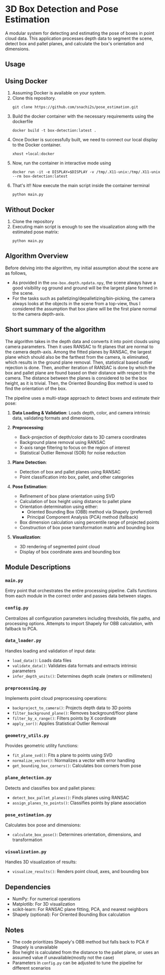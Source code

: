 # 3D Box Detection and Pose Estimation

A modular system for detecting and estimating the pose of boxes in point cloud data. This application processes depth data to segment the scene, detect box and pallet planes, and calculate the box's orientation and dimensions.

## Usage

## Using Docker 

1. Assuming Docker is available on your system.
2. Clone this repository.
   ```
   git clone https://github.com/snachi2s/pose_estimation.git
   ```
3. Build the docker container with the necessary requirements using the dockerfile
   ```
   docker build -t box-detection:latest .
   ```
5. Once Docker is successfully built, we need to connect our local display to the Docker container.
   ```
   xhost +local:docker
   ```
6. Now, run the container in interactive mode using
   ```
   docker run -it -e DISPLAY=$DISPLAY -v /tmp/.X11-unix:/tmp/.X11-unix --rm box-detection:latest
   ```
7. That's it!! Now execute the main script inside the container terminal
   ```
   python main.py
   ```

## Without Docker

1. Clone the repository
2. Executing main script is enough to see the visualization along with the estimated pose matrix:
   ```
   python main.py
   ```
   
   
## Algorithm Overview

Before delving into the algorithm, my initial assumption about the scene are as follows,
- As provided in the `one-box.depth.npdata.npy`, the scene always have a good visibility og ground and ground will be the largest plane formed in the scene.
- For the tasks such as palletizing/depalletizing/bin-picking, the camera always looks at the objects in the scene from a top-view, thus I considered the assumption that box plane will be the first plane normal to the camera depth-axis. 

## Short summary of the algorithm 

The algorithm takes in the depth data and converts it into point clouds using camera parameters. Then it uses RANSAC to fit planes that are normal to the camera depth-axis. Among the fitted planes by RANSAC, the largest plane which should also be the farthest from the camera, is eliminated, which results in the ground plane removal. Then, statistical based outlier rejection is done. Then, another iteration of RANSAC is done by which the box and pallet plane are found based on their distance with respect to the camera. The distance between the planes is considered to be the box height, as it is trivial. Then, the Oriented Bounding Box method is used to find the orientation of the box.  

The pipeline uses a multi-stage approach to detect boxes and estimate their pose:

1. **Data Loading & Validation**: Loads depth, color, and camera intrinsic data, validating formats and dimensions.

2. **Preprocessing**:
   - Back-projection of depth/color data to 3D camera coordinates
   - Background plane removal using RANSAC
   - X-axis range filtering to focus on the region of interest
   - Statistical Outlier Removal (SOR) for noise reduction

3. **Plane Detection**:
   - Detection of box and pallet planes using RANSAC
   - Point classification into box, pallet, and other categories

4. **Pose Estimation**:
   - Refinement of box plane orientation using SVD
   - Calculation of box height using distance to pallet plane
   - Orientation determination using either:
     - Oriented Bounding Box (OBB) method via Shapely (preferred)
     - Principal Component Analysis (PCA) method (fallback)
   - Box dimension calculation using percentile range of projected points
   - Construction of box pose transformation matrix and bounding box

5. **Visualization**:
   - 3D rendering of segmented point cloud
   - Display of box coordinate axes and bounding box

## Module Descriptions

### `main.py`
Entry point that orchestrates the entire processing pipeline. Calls functions from each module in the correct order and passes data between stages.

### `config.py`
Centralizes all configuration parameters including thresholds, file paths, and processing options. Attempts to import Shapely for OBB calculation, with fallback to PCA.

### `data_loader.py`
Handles loading and validation of input data:
- `load_data()`: Loads data files
- `validate_data()`: Validates data formats and extracts intrinsic parameters
- `infer_depth_units()`: Determines depth scale (meters or millimeters)

### `preprocessing.py`
Implements point cloud preprocessing operations:
- `backproject_to_camera()`: Projects depth data to 3D points
- `filter_background_plane()`: Removes background/floor plane
- `filter_by_x_range()`: Filters points by X coordinate
- `apply_sor()`: Applies Statistical Outlier Removal

### `geometry_utils.py`
Provides geometric utility functions:
- `fit_plane_svd()`: Fits a plane to points using SVD
- `normalize_vector()`: Normalizes a vector with error handling
- `get_bounding_box_corners()`: Calculates box corners from pose

### `plane_detection.py`
Detects and classifies box and pallet planes:
- `detect_box_pallet_planes()`: Finds planes using RANSAC
- `assign_planes_to_points()`: Classifies points by plane association

### `pose_estimation.py`
Calculates box pose and dimensions:
- `calculate_box_pose()`: Determines orientation, dimensions, and transformation

### `visualization.py`
Handles 3D visualization of results:
- `visualize_results()`: Renders point cloud, axes, and bounding box

## Dependencies

- NumPy: For numerical operations
- Matplotlib: For 3D visualization
- scikit-learn: For RANSAC plane fitting, PCA, and nearest neighbors
- Shapely (optional): For Oriented Bounding Box calculation

## Notes

- The code prioritizes Shapely's OBB method but falls back to PCA if Shapely is unavailable
- Box height is calculated from the distance to the pallet plane, or uses an assumed value if unavailable(mostly not the case)
- Parameters in `config.py` can be adjusted to tune the pipeline for different scenarios
